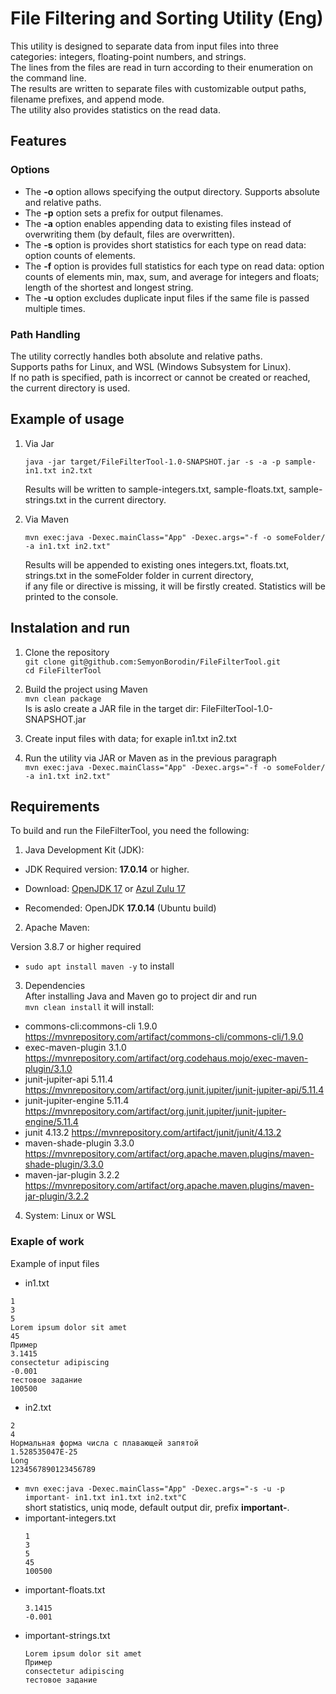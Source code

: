 # File Filtering and Sorting Utility (Eng)
This utility is designed to separate data from input files into three categories: integers, floating-point numbers, and strings.  
The lines from the files are read in turn according to their enumeration on the command line.  
The results are written to separate files with customizable output paths, filename prefixes, and append mode.  
The utility also provides statistics on the read data.  
## Features
### Options
- The **-o** option allows specifying the output directory. Supports absolute and relative paths.
- The **-p** option sets a prefix for output filenames.
- The **-a** option enables appending data to existing files instead of overwriting them (by default, files are overwritten).
- The **-s** option is provides short statistics for each type on read data: option counts of elements.
- The **-f** option is provides full statistics for each type on read data: option counts of elements min, max, sum, and average for integers and floats; length of the shortest and longest string.
- The **-u** option excludes duplicate input files if the same file is passed multiple times.
### Path Handling
The utility correctly handles both absolute and relative paths.  
Supports paths for Linux, and WSL (Windows Subsystem for Linux).  
If no path is specified, path is incorrect or cannot be created or reached, the current directory is used.  
## Example of usage
1. Via Jar  
   
   `java -jar target/FileFilterTool-1.0-SNAPSHOT.jar -s -a -p sample- in1.txt in2.txt`
   
   Results will be written to sample-integers.txt, sample-floats.txt, sample-strings.txt in the current directory.
   
2. Via Maven  
   
   `mvn exec:java -Dexec.mainClass="App" -Dexec.args="-f -o someFolder/ -a in1.txt in2.txt"`

   Results will be appended to existing ones integers.txt, floats.txt, strings.txt in the someFolder folder in current directory,  
   if any file or directive is missing, it will be firstly created.
Statistics will be printed to the console.

## Instalation and run
1. Clone the repository  
   `git clone git@github.com:SemyonBorodin/FileFilterTool.git`  
   `cd FileFilterTool`
2. Build the project using Maven  
   `mvn clean package`  
Is is aslo create a JAR file in the target dir: FileFilterTool-1.0-SNAPSHOT.jar
 
3. Create input files with data; for exaple in1.txt in2.txt  

4. Run the utility via JAR or Maven as in the previous paragraph  
   `mvn exec:java -Dexec.mainClass="App" -Dexec.args="-f -o someFolder/ -a in1.txt in2.txt"`
## Requirements
To build and run the FileFilterTool, you need the following:

1. Java Development Kit (JDK):

- JDK Required version: **17.0.14** or higher.

- Download: [OpenJDK 17](<https://www.oracle.com/java/technologies/javase/jdk17-archive-downloads.html>) or [Azul Zulu 17](<https://www.azul.com/downloads/?package=jdk#zulu>)
- Recomended: OpenJDK **17.0.14** (Ubuntu build)  

2. Apache Maven:  

Version 3.8.7 or higher required
- `sudo apt install maven -y` to install

3. Dependencies  
After installing Java and Maven go to project dir and run  
   `mvn clean install` it will install:
- commons-cli:commons-cli 1.9.0  
  <https://mvnrepository.com/artifact/commons-cli/commons-cli/1.9.0>
- exec-maven-plugin 3.1.0  
  <https://mvnrepository.com/artifact/org.codehaus.mojo/exec-maven-plugin/3.1.0>
- junit-jupiter-api 5.11.4  
  <https://mvnrepository.com/artifact/org.junit.jupiter/junit-jupiter-api/5.11.4>
- junit-jupiter-engine 5.11.4  
  <https://mvnrepository.com/artifact/org.junit.jupiter/junit-jupiter-engine/5.11.4>
- junit 4.13.2
  <https://mvnrepository.com/artifact/junit/junit/4.13.2>
- maven-shade-plugin 3.3.0  
  <https://mvnrepository.com/artifact/org.apache.maven.plugins/maven-shade-plugin/3.3.0>
- maven-jar-plugin 3.2.2  
  <https://mvnrepository.com/artifact/org.apache.maven.plugins/maven-jar-plugin/3.2.2>
  
4. System: Linux or WSL

### Exaple of work

Example of input files  
- in1.txt  
```
1
3
5
Lorem ipsum dolor sit amet
45
Пример
3.1415
consectetur adipiscing
-0.001
тестовое задание
100500
 ```

- in2.txt
```
2
4
Нормальная форма числа с плавающей запятой
1.528535047E-25
Long
1234567890123456789
```
- `mvn exec:java -Dexec.mainClass="App" -Dexec.args="-s -u -p important- in1.txt in1.txt in2.txt"C`  
  short statistics, uniq mode, default output dir, prefix **important-**.
- important-integers.txt  
  ```
  1
  3
  5
  45
  100500
  ```
- important-floats.txt  
  ```
  3.1415
  -0.001
  ```
- important-strings.txt  
  ```
  Lorem ipsum dolor sit amet
  Пример
  consectetur adipiscing
  тестовое задание
  ```
  
